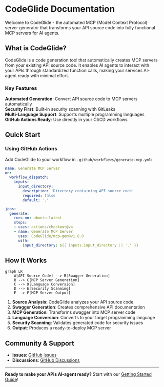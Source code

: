# CodeGlide Documentation

Welcome to CodeGlide - the automated MCP (Model Context Protocol) server generator that transforms your API source code into fully functional MCP servers for AI agents.

## What is CodeGlide?

CodeGlide is a code generation tool that automatically creates MCP servers from your existing API source code. It enables AI agents to interact with your APIs through standardized function calls, making your services AI-agent ready with minimal effort.

### Key Features

**Automated Generation**: Convert API source code to MCP servers automatically  
**Security First**: Built-in security scanning with GitLeaks  
**Multi-Language Support**: Supports multiple programming languages  
**GitHub Actions Ready**: Use directly in your CI/CD workflows  

## Quick Start

### Using GitHub Actions

Add CodeGlide to your workflow in `.github/workflows/generate-mcp.yml`:

```yaml
name: Generate MCP Server
on:
  workflow_dispatch:
    inputs:
      input_directory:
        description: 'Directory containing API source code'
        required: false
        default: '.'

jobs:
  generate:
    runs-on: ubuntu-latest
    steps:
    - uses: actions/checkout@v4
    - name: Generate MCP Server
      uses: CodeGlide/mcp-gen@v1.0.0
      with:
        input_directory: ${{ inputs.input_directory || '.' }}
```

## How It Works

```mermaid
graph LR
    A[API Source Code] --> B[Swagger Generation]
    B --> C[MCP Server Generation]
    C --> D[Language Conversion]
    D --> E[Security Scanning]
    E --> F[MCP Server Output]
```

1. **Source Analysis**: CodeGlide analyzes your API source code
2. **Swagger Generation**: Creates comprehensive API documentation
3. **MCP Generation**: Transforms swagger into MCP server code
4. **Language Conversion**: Converts to your target programming language
5. **Security Scanning**: Validates generated code for security issues
6. **Output**: Produces a ready-to-deploy MCP server

## Community & Support

- **Issues**: [GitHub Issues](https://github.com/CodeGlide/mcp-gen/issues)
- **Discussions**: [GitHub Discussions](https://github.com/CodeGlide/mcp-gen/discussions)

---

**Ready to make your APIs AI-agent ready?** Start with our [Getting Started Guide](./getting-started.md)! 
